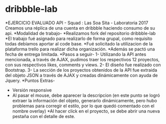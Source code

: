 # dribbble-lab
*EJERCICIO EVALUADO API - Squad : Las Soa Sita - Laboratoria 2017
Creamos una réplica de una cuenta en dribbble haciendo consumo de su api.
*Modalidad de trabajo-
*Realizamos fork del repositorio dribbble-lab
*El trabajo fué asignado para realizarlo de forma grupal, como requisito todas debíamos aportar al code base.
*Fué solicitado la utilizacion de la plataforma trello para realizar dicha organización.
*Además se pactó una fecha de entrega limitada.
*Pasos a seguir-
1- Utilizando la API antes mencionada, a través de AJAX, pudimos traer los respectivos 12 proyectos, con sus respectivos likes, comments y views.
2- El diseño fue realizado con Bootstrap.
3- La sección de los proyectos obtenidos de la API fue extraida del objeto JSON a través de AJAX y creadas dinámicamente con ayuda de Jquery.
*Puntos Extras-
* Versión responsive 
* Al pasar el mouse, debe aparecer la descripcion (en este punto se logró extraer la información del objeto, generarlo dinámicamente, pero hubo problemas
para corregir el estilo, por lo que quedó comentado con el nombre overlay)
*Al hacer click en el proyecto, se debe abrir una nueva pestaña con el detalle de este.


